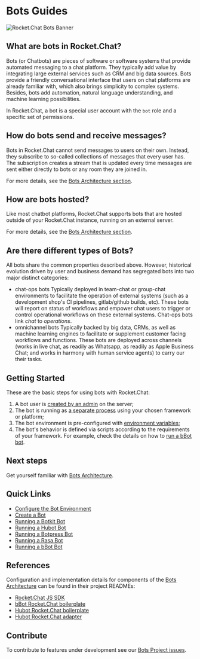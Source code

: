 # Bots Guides

![Rocket.Chat Bots Banner](../../.gitbook/assets/banner.png)

## What are bots in Rocket.Chat?

Bots \(or Chatbots\) are pieces of software or software systems that provide automated messaging to a chat platform. They typically add value by integrating large external services such as CRM and big data sources. Bots provide a friendly conversational interface that users on chat platforms are already familiar with, which also brings simplicity to complex systems. Besides, bots add automation, natural language understanding, and machine learning possibilities.

In Rocket.Chat, a bot is a special user account with the `bot` role and a specific set of permissions.

## How do bots send and receive messages?

Bots in Rocket.Chat cannot send messages to users on their own. Instead, they subscribe to so-called collections of messages that every user has. The subscription creates a stream that is updated every time messages are sent either directly to bots or any room they are joined in.

For more details, see the [Bots Architecture section](bots-architecture.md#message-streams).

## How are bots hosted?

Like most chatbot platforms, Rocket.Chat supports bots that are hosted outside of your Rocket.Chat instance, running on an external server.

For more details, see the [Bots Architecture section](bots-architecture.md#bot-platforms-and-frameworks).

## Are there different types of Bots?

All bots share the common properties described above. However, historical evolution driven by user and business demand has segregated bots into two major distinct categories:

* chat-ops bots  Typically deployed in team-chat or group-chat environments to facilitate the operation of external systems \(such as a development shop's CI pipelines,  gitlab/github builds, etc\).  These bots will report on status of workflows and empower chat users to trigger or control operational workflows on these external systems. Chat-ops bots link _chat_  to _operations_.  
* omnichannel bots  Typically backed by big data, CRMs, as well as machine learning engines to facilitate or supplement customer facing workflows and functions. These bots are deployed across channels \(works in live chat, as readily as Whatsapp, as readily as Apple Business Chat; and works in harmony with human service agents\) to carry our their tasks.  

## Getting Started

These are the basic steps for using bots with Rocket.Chat:

1. A bot user is [created by an admin](create-and-run-a-bot/) on the server;
2. The bot is running as [a separate process](bots-architecture.md) using your chosen framework or platform;
3. The bot environment is pre-configured with [environment variables](configure-bot-environment.md);
4. The bot's behavior is defined via scripts according to the requirements of your framework. For example, check the details on how to [run a bBot bot](./).

## Next steps

Get yourself familiar with [Bots Architecture](bots-architecture.md).

## Quick Links

* [Configure the Bot Environment](configure-bot-environment.md)
* [Create a Bot](create-and-run-a-bot/)
* [Running a Botkit Bot](create-and-run-a-bot/run-a-botkit-bot.md)
* [Running a Hubot Bot](create-and-run-a-bot/run-a-hubot-bot.md)
* [Running a Botpress Bot](create-and-run-a-bot/run-a-botpress-bot.md)
* [Running a Rasa Bot](create-and-run-a-bot/run-a-rasa-bot.md)
* [Running a bBot Bot](./)

## References

Configuration and implementation details for components of the [Bots Architecture](bots-architecture.md) can be found in their project READMEs:

* [Rocket.Chat JS SDK](https://github.com/RocketChat/Rocket.Chat.js.SDK/)
* [bBot Rocket.Chat boilerplate](https://github.com/Amazebot/bbot-rocketchat-boilerplate)
* [Hubot Rocket.Chat boilerplate](https://github.com/RocketChat/hubot-rocketchat-boilerplate/)
* [Hubot Rocket.Chat adapter](https://github.com/RocketChat/hubot-rocketchat/tree/develop/)

## Contribute

To contribute to features under development see our [Bots Project issues](https://github.com/RocketChat/Rocket.Chat/projects/16).

